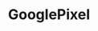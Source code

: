 ---
title: GooglePixel
crosslinks:
- Android
- android
- Nexus6P
- GalaxyS7
- GalaxyS8
- tasker
- daydream
- nexus5x
- xkcd
- verizon
- androidapps
- AndroidPreviews
- googlehome
- Sprint
- AndroidQuestions
- NintendoSwitch
- ProjectFi
- google
- androiddev
- headphones
---